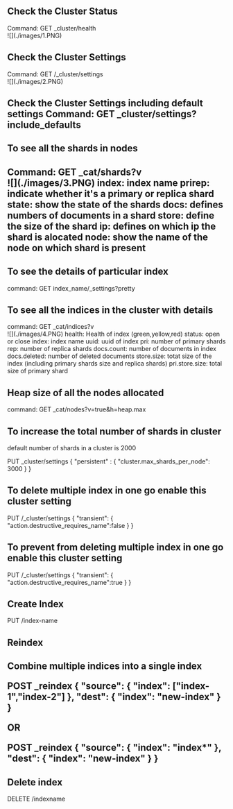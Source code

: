 <h2>Check the Cluster Status</h2>
Command: GET _cluster/health
<br>![](./images/1.PNG)

<h2>Check the Cluster Settings</h2>
Command: GET /_cluster/settings
<br>![](./images/2.PNG)

<h2>Check the Cluster Settings including default settings
Command: GET _cluster/settings?include_defaults

<h2>To see all the shards in nodes<h2> 
Command: GET _cat/shards?v
<br>![](./images/3.PNG)
index: index name
prirep: indicate whether it's a primary or replica shard
state: show the state of the shards
docs: defines numbers of documents in a shard
store: define the size of the shard
ip: defines on which ip the shard is alocated
node: show the name of the node on which shard is present

<h2>To see the details of particular index</h2>
command: GET index_name/_settings?pretty

<h2>To see all the indices in the cluster with details</h2>
command: GET _cat/indices?v
<br>![](./images/4.PNG)
health: Health of index (green,yellow,red)
status: open or close
index: index name
uuid: uuid of index
pri: number of primary shards
rep: number of replica shards
docs.count: number of documents in index
docs.deleted: number of deleted documents
store.size: totat size of the index (including primary shards size and replica shards)
pri.store.size: total size of primary shard

<h2>Heap size of all the nodes allocated</h2>
command: GET _cat/nodes?v=true&h=heap.max

<h2>To increase the total number of shards in cluster</h2>
default number of shards in a cluster is 2000

PUT _cluster/settings
{
  "persistent" : {
    "cluster.max_shards_per_node": 3000
  }
}

<h2>To delete multiple index in one go enable this cluster setting</h2>

PUT /_cluster/settings
{
  "transient": {
	"action.destructive_requires_name":false
  }
}

<h2>To prevent from deleting multiple index in one go enable this cluster setting</h2>
PUT /_cluster/settings
{
  "transient": {
	"action.destructive_requires_name":true
  }
}

<h2>Create Index</h2>
PUT /index-name

<h2>Reindex<h2>
Combine multiple indices into a single index

POST _reindex
{
  "source": {
    "index": ["index-1","index-2"]
  },
  "dest": {
    "index": "new-index"
  }
}

OR

POST _reindex
{
  "source": {
    "index": "index*"
  },
  "dest": {
    "index": "new-index"
  }
}

<h2>Delete index</h2>
DELETE /indexname